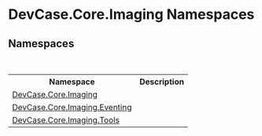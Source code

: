 # DevCase.Core.Imaging Namespaces
 




## Namespaces
&nbsp;<table><tr><th>Namespace</th><th>Description</th></tr><tr><td><a href="N_DevCase_Core_Imaging">DevCase.Core.Imaging</a></td><td></td></tr><tr><td><a href="N_DevCase_Core_Imaging_Eventing">DevCase.Core.Imaging.Eventing</a></td><td></td></tr><tr><td><a href="N_DevCase_Core_Imaging_Tools">DevCase.Core.Imaging.Tools</a></td><td></td></tr></table>&nbsp;
